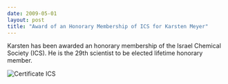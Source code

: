 ```yaml
---
date: 2009-05-01
layout: post
title: "Award of an Honorary Membership of ICS for Karsten Meyer"
---
```


Karsten has been awarded an honorary membership of the Israel Chemical Society (ICS). 
He is the 29th scientist to be elected lifetime honorary member. 


![Certificate ICS](img/k_meyer_honorary_israel_2009.jpg)